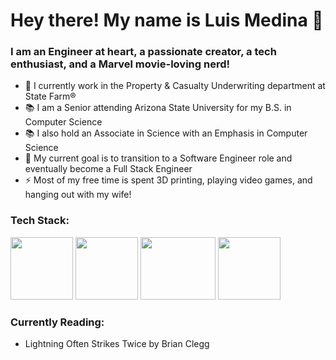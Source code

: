# Hey there! My name is Luis Medina 👋 
### I am an Engineer at heart, a passionate creator, a tech enthusiast, and a Marvel movie-loving nerd!

  - 🏢 I currently work in the Property & Casualty Underwriting department at State Farm®
  - 📚 I am a Senior attending Arizona State University for my B.S. in Computer Science
  - 📚 I also hold an Associate in Science with an Emphasis in Computer Science
  - 🥅 My current goal is to transition to a Software Engineer role and eventually become a Full Stack Engineer
  - ⚡ Most of my free time is spent 3D printing, playing video games, and hanging out with my wife!
  
### Tech Stack:
‎<img src="https://user-images.githubusercontent.com/69488378/220828145-3f695104-67d1-4ab6-906b-e2ca17c7f2ab.png" width="100" height="100">
<img src="https://user-images.githubusercontent.com/69488378/220828205-27b30508-044c-4d9a-9635-4aaa3fb8d60b.png" width="100" height="100">
<img src="https://user-images.githubusercontent.com/69488378/227106942-73084780-56e8-4bc4-ab74-39de76a23e85.png" width="120" height="100">
<img src="https://user-images.githubusercontent.com/69488378/220828298-c80eedeb-3f61-4873-8db9-687133730a84.png" width="100" height="100">‎
 
### Currently Reading:
  - Lightning Often Strikes Twice by Brian Clegg






